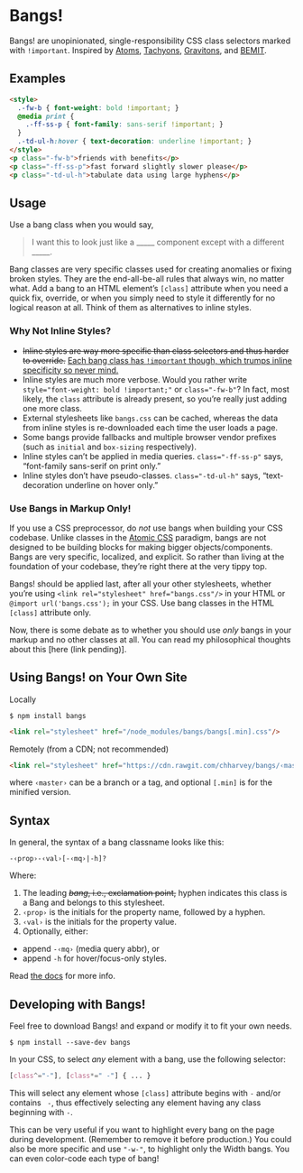 # Bangs!
Bangs! are unopinionated, single-responsibility CSS class selectors marked with `!important`.
Inspired by
[Atoms](http://acss.io/),
[Tachyons](http://tachyons.io/),
[Gravitons](http://jxnblk.com/gravitons/), and
[BEMIT](http://csswizardry.com/2015/08/bemit-taking-the-bem-naming-convention-a-step-further/).

## Examples

```html
<style>
  .-fw-b { font-weight: bold !important; }
  @media print {
    .-ff-ss-p { font-family: sans-serif !important; }
  }
  .-td-ul-h:hover { text-decoration: underline !important; }
</style>
<p class="-fw-b">friends with benefits</p>
<p class="-ff-ss-p">fast forward slightly slower please</p>
<p class="-td-ul-h">tabulate data using large hyphens</p>
```

## Usage

Use a bang class when you would say,

> I want this to look just like a \_\_\_\_\_ component except with a different \_\_\_\_\_.

Bang classes are very specific classes used for creating anomalies or fixing broken styles.
They are the end-all-be-all rules that always win, no matter what.
Add a bang to an HTML element’s `[class]` attribute
when you need a quick fix, override, or when you simply need to style it differently for
no logical reason at all. Think of them as alternatives to inline styles.

### Why Not Inline Styles?

- <del>Inline styles are way more specific than class selectors and thus harder to override.</del> <ins>Each bang class has `!important` though, which trumps inline specificity so never mind.</ins>
- Inline styles are much more verbose. Would you rather write
  `style="font-weight: bold !important;"` or `class="-fw-b"`?
  In fact, most likely, the `class` attribute is already present, so you’re really just adding one more class.
- External stylesheets like `bangs.css` can be cached, whereas the data from inline styles is
  re-downloaded each time the user loads a page.
- Some bangs provide fallbacks and multiple browser vendor prefixes (such as `initial` and `box-sizing` respectively).
- Inline styles can’t be applied in media queries. `class="-ff-ss-p"` says,
  “font-family sans-serif on print only.”
- Inline styles don’t have pseudo-classes. `class="-td-ul-h"` says,
  “text-decoration underline on hover only.”

### Use Bangs in Markup Only!

If you use a CSS preprocessor, do *not* use bangs when building your CSS codebase. Unlike classes in the
[Atomic CSS](http://acss.io/) paradigm, bangs are not designed to be building blocks for
making bigger objects/components. Bangs are very specific, localized, and explicit. So rather than
living at the foundation of your codebase, they’re right there at the very tippy top.

Bangs! should be applied last, after all your other stylesheets, whether you’re using
`<link rel="stylesheet" href="bangs.css"/>` in your HTML or `@import url('bangs.css');` in your CSS.
Use bang classes in the HTML `[class]` attribute only.

Now, there is some debate as to whether you should use *only* bangs in your markup and
no other classes at all. You can read my philosophical thoughts about this
[here (link pending)].

## Using Bangs! on Your Own Site
Locally
```
$ npm install bangs
```
```html
<link rel="stylesheet" href="/node_modules/bangs/bangs[.min].css"/>
```
Remotely (from a CDN; not recommended)
```html
<link rel="stylesheet" href="https://cdn.rawgit.com/chharvey/bangs/‹master›/bangs[.min].css"/>
```
where `‹master›` can be a branch or a tag, and optional `[.min]` is for the minified version.

## Syntax

In general, the syntax of a bang classname looks like this:
```
-‹prop›-‹val›[-‹mq›|-h]?
```
Where:

1. The leading ~~*bang*, i.e., exclamation point,~~ hyphen indicates this class is a Bang and belongs to this stylesheet.
2. `‹prop›` is the initials for the property name, followed by a hyphen.
3. `‹val›` is the initials for the property value.
4. Optionally, either:
  - append `-‹mq›` (media query abbr), or
  - append `-h` for hover/focus-only styles.

Read [the docs](DOC.md) for more info.

## Developing with Bangs!

Feel free to download Bangs! and expand or modify it to fit your own needs.

    $ npm install --save-dev bangs

In your CSS, to select *any* element with a bang, use the following selector:
```css
[class^="-"], [class*=" -"] { ... }
```
This will select any element whose `[class]` attribute begins with `-` and/or
contains <code>&nbsp;-</code>, thus effectively selecting any element having any class
beginning with `-`.


This can be very useful if you want to highlight every bang on the page during development.
(Remember to remove it before production.) You could also be more specific and use `"-w-"`,
to highlight only the Width bangs. You can even color-code each type of bang!
